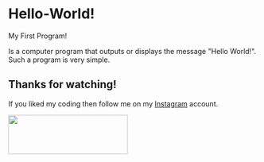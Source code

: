 # Hello-World!

My First Program!

Is a computer program that outputs or displays the message "Hello World!". Such a program is very simple.

## Thanks for watching!

If you liked my coding then follow me on my [Instagram](https://www.instagram.com/fabianzelayahn/) account.

<img src="https://ucarecdn.com/e15865bd-4124-458b-98f3-eb56907e7097/FZ_Signature.svg" width="240" height="79.63" />
